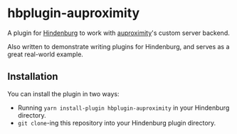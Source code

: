 # hbplugin-auproximity
A plugin for [Hindenburg](https://github.com/skeldjs/Hindenburg) to work with
[auproximity](https://github.com/auproximity/auproximity)'s custom server backend.

Also written to demonstrate writing plugins for Hindenburg, and serves as a great
real-world example.

## Installation
You can install the plugin in two ways:
* Running `yarn install-plugin hbplugin-auproximity` in your Hindenburg directory.
* `git clone`-ing this repository into your Hindenburg plugin directory.